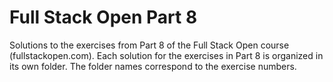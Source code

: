 # Full Stack Open Part 8

Solutions to the exercises from Part 8 of the Full Stack Open course (fullstackopen.com). Each solution for the exercises in Part 8 is organized in its own folder. The folder names correspond to the exercise numbers.